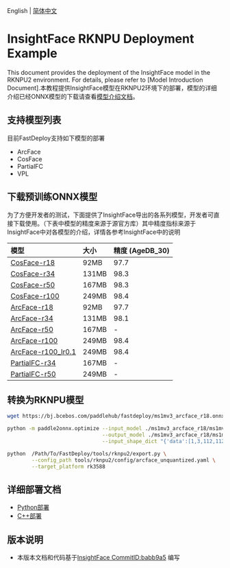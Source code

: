 English | [简体中文](README_CN.md)
# InsightFace RKNPU Deployment Example

This document provides the deployment of the InsightFace model in the RKNPU2 environment. For details, please refer to [Model Introduction Document].本教程提供InsightFace模型在RKNPU2环境下的部署，模型的详细介绍已经ONNX模型的下载请查看[模型介绍文档](../README.md)。

## 支持模型列表
目前FastDeploy支持如下模型的部署
- ArcFace
- CosFace
- PartialFC
- VPL

## 下载预训练ONNX模型

为了方便开发者的测试，下面提供了InsightFace导出的各系列模型，开发者可直接下载使用。（下表中模型的精度来源于源官方库）其中精度指标来源于InsightFace中对各模型的介绍，详情各参考InsightFace中的说明

| 模型                                                                                         | 大小    | 精度 (AgeDB_30) |
|:-------------------------------------------------------------------------------------------|:------|:--------------|
| [CosFace-r18](https://bj.bcebos.com/paddlehub/fastdeploy/glint360k_cosface_r18.onnx)       | 92MB  | 97.7          |
| [CosFace-r34](https://bj.bcebos.com/paddlehub/fastdeploy/glint360k_cosface_r34.onnx)       | 131MB | 98.3          |
| [CosFace-r50](https://bj.bcebos.com/paddlehub/fastdeploy/glint360k_cosface_r50.onnx)       | 167MB | 98.3          |
| [CosFace-r100](https://bj.bcebos.com/paddlehub/fastdeploy/glint360k_cosface_r100.onnx)     | 249MB | 98.4          |
| [ArcFace-r18](https://bj.bcebos.com/paddlehub/fastdeploy/ms1mv3_arcface_r18.onnx)          | 92MB  | 97.7          |
| [ArcFace-r34](https://bj.bcebos.com/paddlehub/fastdeploy/ms1mv3_arcface_r34.onnx)          | 131MB | 98.1          |
| [ArcFace-r50](https://bj.bcebos.com/paddlehub/fastdeploy/ms1mv3_arcface_r50.onnx)          | 167MB | -             |
| [ArcFace-r100](https://bj.bcebos.com/paddlehub/fastdeploy/ms1mv3_arcface_r100.onnx)        | 249MB | 98.4          |
| [ArcFace-r100_lr0.1](https://bj.bcebos.com/paddlehub/fastdeploy/ms1mv3_r100_lr01.onnx)     | 249MB | 98.4          |
| [PartialFC-r34](https://bj.bcebos.com/paddlehub/fastdeploy/partial_fc_glint360k_r50.onnx)  | 167MB | -             |
| [PartialFC-r50](https://bj.bcebos.com/paddlehub/fastdeploy/partial_fc_glint360k_r100.onnx) | 249MB | -             |


## 转换为RKNPU模型

```bash
wget https://bj.bcebos.com/paddlehub/fastdeploy/ms1mv3_arcface_r18.onnx

python -m paddle2onnx.optimize --input_model ./ms1mv3_arcface_r18/ms1mv3_arcface_r18.onnx \
                               --output_model ./ms1mv3_arcface_r18/ms1mv3_arcface_r18.onnx \
                               --input_shape_dict "{'data':[1,3,112,112]}"

python  /Path/To/FastDeploy/tools/rknpu2/export.py \
        --config_path tools/rknpu2/config/arcface_unquantized.yaml \
        --target_platform rk3588
```

## 详细部署文档

- [Python部署](python)
- [C++部署](cpp)


## 版本说明

- 本版本文档和代码基于[InsightFace CommitID:babb9a5](https://github.com/deepinsight/insightface/commit/babb9a5) 编写
